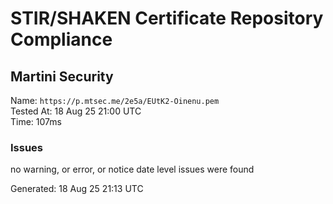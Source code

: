 # STIR/SHAKEN Certificate Repository Compliance

## Martini Security

Name: `https://p.mtsec.me/2e5a/EUtK2-Oinenu.pem`\
Tested At: 18 Aug 25 21:00 UTC\
Time: 107ms

### Issues

no warning, or error, or notice date level issues were found

Generated: 18 Aug 25 21:13 UTC